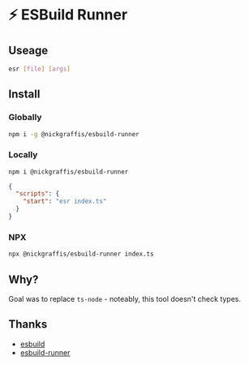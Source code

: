 # ⚡️ ESBuild Runner

## Useage

```bash
esr [file] [args]
```

## Install

### Globally
```bash
npm i -g @nickgraffis/esbuild-runner
```

### Locally
```bash
npm i @nickgraffis/esbuild-runner
```
```json
{
  "scripts": {
    "start": "esr index.ts"
  }
}
```

### NPX
```bash
npx @nickgraffis/esbuild-runner index.ts
```

## Why?

Goal was to replace `ts-node` - noteably, this tool doesn't check types.

## Thanks

- [esbuild](https://esbuild.github.io)
- [esbuild-runner](https://github.com/folke/esbuild-runner)